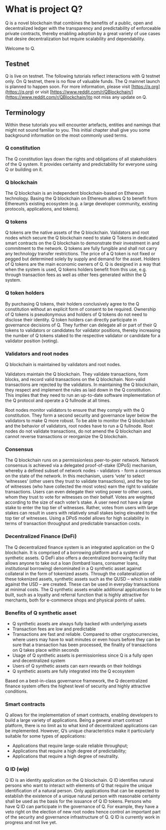 # What is project Q?

Q is a novel blockchain that combines the benefits of a public, open and decentralized ledger with the transparency and predictability of enforceable private contracts, thereby enabling adoption by a great variety of use cases that desire decentralization but require scalability and dependability.

Welcome to Q.

## Testnet
Q is live on testnet. The following tutorials reflect interactions with Q testnet only. On Q testnet, there is no flow of valuable funds. The Q mainnet launch is planned to happen soon. For more information, please visit [https://q.org](https://q.org) or visit [https://www.reddit.com/r/QBlockchain/](https://www.reddit.com/r/QBlockchain/)to not miss any update on Q.

## Terminology
Within these tutorials you will encounter artefacts, entities and namings that might not sound familiar to you. This initial chapter shall give you some background information on the most commonly used terms.

### Q constitution
The Q constitution lays down the rights and obligations of all stakeholders of the Q system. It provides certainty and predictability for everyone using Q or building on it.

### Q blockchain
The Q blockchain is an independent blockchain-based on Ethereum technology. Basing the Q blockchain on Ethereum allows Q to benefit from Ethereum’s existing ecosystem (e.g. a large developer community, existing protocols, applications, and tokens).

### Q tokens
Q tokens are the native assets of the Q blockchain. Validators and root nodes which secure the Q blockchain need to stake Q Tokens in dedicated smart contracts on the Q blockchain to demonstrate their investment in and commitment to the network. Q tokens are fully fungible and shall not carry any technology transfer restrictions. The price of a Q token is not fixed or pegged but determined solely by supply and demand for the asset.
Holders of Q tokens are the main economic owners of Q. Q is designed in a way that when the system is used, Q tokens holders benefit from this use, e.g. through transaction fees as well as other fees generated within the Q system.

### Q token holders
By purchasing Q tokens, their holders conclusively agree to the Q constitution without an explicit form of consent to be required. Ownership of Q tokens is pseudonymous and holders of Q tokens do not need to disclose their identity. Q token holders can directly participate in governance decisions of Q. They further can delegate all or part of their Q tokens to validators or candidates for validator positions, thereby increasing the number of Q tokens staked to the respective validator or candidate for a validator position (voting).

### Validators and root nodes
Q blockchain is maintained by validators and root nodes.

Validators maintain the Q blockchain. They validate transactions, form blocks, and record valid transactions on the Q blockchain. Non-valid transactions are rejected by the validators. In maintaining the Q blockchain, they respect and implement the rules as laid down in the Q constitution. This implies that they need to run an up-to-date software implementation of the Q protocol and operate a Q fullnode at all times.

Root nodes monitor validators to ensure that they comply with the Q constitution. They form a second security and governance layer below the validators to make Q more robust. To be able to monitor the Q blockchain and the behavior of validators, root nodes have to run a Q fullnode. Root nodes do not validate transactions, do not amend the Q blockchain and cannot reverse transactions or reorganize the Q blockchain.

### Consensus
The Q blockchain runs on a permissionless peer-to-peer network. Network consensus is achieved via a delegated proof-of-stake (DPoS) mechanism, whereby a defined subset of network nodes - validators - form a consensus on the state of the network.  In this mechanism, users ‘vote’ to select ‘witnesses’ (other users they trust to validate transactions), and the top tier of witnesses (who have collected the most votes) earn the right to validate transactions. Users can even delegate their voting power to other users, whom they trust to vote for witnesses on their behalf.
Votes are weighted according to the size of each voter’s stake. A user need not have a large stake to enter the top tier of witnesses. Rather, votes from users with large stakes can result in users with relatively small stakes being elevated to the top tier of witnesses.
Using a DPoS model allows for high scalability in terms of transaction throughput and predictable transaction costs.

### Decentralized Finance (DeFi)
The Q decentralized finance system is an integrated application on the Q blockchain. It is comprised of a borrowing platform and a system of synthetic assets.
Q DeFi also offers a decentralized borrowing facility that allows anyone to take out a loan (lombard loans, consumer loans, institutional borrowing) denominated in a Q synthetic asset against collateral in the form of tokenized assets. Through the collateralization of these tokenized assets, synthetic assets such as the QUSD – which is stable against the USD – are created. These can be used in everyday transactions at minimal costs. The Q synthetic assets enable additional applications to be built, such as a loyalty and referral function that is highly attractive for merchants, both for e-commerce shops and physical points of sales.  

### Benefits of Q synthetic asset
* Q synthetic assets are always fully backed with underlying assets
* Transaction fees are low and predictable
* Transactions are fast and reliable. Compared to other cryptocurrencies, where users may have to wait minutes or even hours before they can be sure that a transaction has been processed, the finality of transactions on Q takes place within seconds
* Usage of Q synthetic assets is permissionless since Q is a fully open and decentralized system
* Users of Q synthetic assets can earn rewards on their holdings
* Q synthetic assets are fully integrated into the Q ecosystem

Based on a best-in-class governance framework, the Q decentralized finance system offers the highest level of security and highly attractive conditions.

### Smart contracts
Q allows for the implementation of smart contracts, enabling developers to build a large variety of applications. Being a general smart contract platform, there is no limit as to what kind of decentralized applications can be implemented. However, Q’s unique characteristics make it particularly suitable for some types of applications:

* Applications that require large-scale reliable throughput;
* Applications that require a high degree of predictability;
* Applications that require a high degree of neutrality.

### Q ID (wip)
Q ID is an identity application on the Q blockchain. Q ID identifies natural persons who want to interact with elements of Q that require the unique identification of a natural person. Only applications that can be expected to establish the existence of a unique natural person with reasonable certainty shall be used as the basis for the issuance of Q  ID tokens. Persons who have Q ID can participate in the governance of Q. For example, they have a veto right on the election of new root nodes hence control an important part of the security and governance infrastructure of Q.
Q ID is currently work in progress and not live yet.
